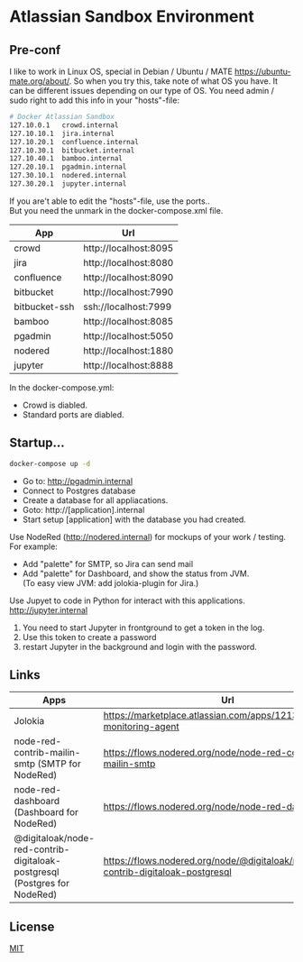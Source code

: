 # Atlassian Sandbox Environment

## Pre-conf
I like to work in Linux OS, special in Debian / Ubuntu / MATE https://ubuntu-mate.org/about/. So when you try this, take note of what OS you have. It can be different issues depending on our type of OS. 
You need admin / sudo right to add this info in your "hosts"-file:

```bash
# Docker Atlassian Sandbox
127.10.0.1   crowd.internal
127.10.10.1  jira.internal
127.10.20.1  confluence.internal
127.10.30.1  bitbucket.internal
127.10.40.1  bamboo.internal
127.20.10.1  pgadmin.internal
127.30.10.1  nodered.internal
127.30.20.1  jupyter.internal
```
If you are't able to edit the "hosts"-file, use the ports..  
But you need the unmark in the docker-compose.xml file.

App | Url
-----------|----------------------  
crowd | http://localhost:8095
jira | http://localhost:8080
confluence | http://localhost:8090
bitbucket | http://localhost:7990
bitbucket-ssh | ssh://localhost:7999
bamboo | http://localhost:8085
pgadmin | http://localhost:5050
nodered | http://localhost:1880
jupyter | http://localhost:8888
In the docker-compose.yml:

* Crowd is diabled.
* Standard ports are diabled.

## Startup...
````bash
docker-compose up -d
````
- Go to: http://pgadmin.internal
- Connect to Postgres database
- Create a database for all appliacations.
- Goto: http://[application].internal
- Start setup [application] with the database you had created.

Use NodeRed (http://nodered.internal) for mockups of your work / testing.  
For example:  
- Add "palette" for SMTP, so Jira can send mail  
- Add "palette" for Dashboard, and show the status from JVM.  
  (To easy view JVM: add jolokia-plugin for Jira.)

Use Jupyet to code in Python for interact with this applications.
http://jupyter.internal
1. You need to start Jupyter in frontground to get a token in the log.
2. Use this token to create a password
3. restart Jupyter in the background and login with the password.

## Links
Apps | Url
-----|---------------
Jolokia | https://marketplace.atlassian.com/apps/1213211/jolokia-monitoring-agent
node-red-contrib-mailin-smtp (SMTP for NodeRed) | https://flows.nodered.org/node/node-red-contrib-mailin-smtp
node-red-dashboard (Dashboard for NodeRed) | https://flows.nodered.org/node/node-red-dashboard
@digitaloak/node-red-contrib-digitaloak-postgresql (Postgres for NodeRed) | https://flows.nodered.org/node/@digitaloak/node-red-contrib-digitaloak-postgresql



## License  
[MIT](https://choosealicense.com/licenses/mit/)
